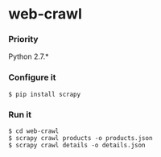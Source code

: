 # web-crawl

### Priority

Python 2.7.*

### Configure it

```
$ pip install scrapy
```

### Run it

```
$ cd web-crawl
$ scrapy crawl products -o products.json
$ scrapy crawl details -o details.json
```